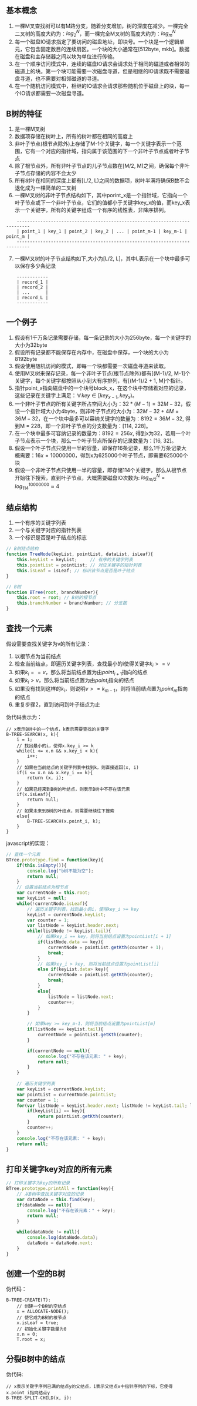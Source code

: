 ## 基本概念
1. 一棵M叉查找树可以有M路分支，随着分支增加，树的深度在减少。一棵完全二叉树的高度大约为：$log_2^N$，而一棵完全M叉树的高度大约为：$log_m^N$
2. 每一个磁盘IO请求指定了要访问的磁盘地址，即块号。一个块是一个逻辑单元，它包含固定数目的连续扇区。一个块的大小通常在[512byte, mkb]。数据在磁盘和主存储器之间以块为单位进行传输。
3. 在一个顺序访问模式中，连续的磁盘IO请求会请求处于相同的磁道或者相邻的磁道上的块。第一个块可能需要一次磁盘寻道，但是相继的IO请求既不需要磁盘寻道，也不需要对相邻磁道的寻道。
4. 在一个随机访问模式中，相继的IO请求会请求那些随机位于磁盘上的块，每一个IO请求都需要一次磁盘寻道。

## B树的特征
1. 是一棵M叉树
2. 数据项存储在树叶上，所有的树叶都在相同的高度上
3. 非叶子节点(根节点除外)上存储了M-1个关键字，每一个关键字表示一个范围，它有一个对应的指针域，指向属于该范围的下一个非叶子节点或者叶子节点
4. 除了根节点外，所有非叶子节点的儿子节点数在[M/2, M)之间，确保每个非叶子节点存储的内容不会太少
5. 所有树叶在相同的深度上都有[L/2, L)之间的数据项，树叶半满将确保B数不会退化成为一棵简单的二叉树
6. 一棵M叉树的非叶子节点结构如下，其中porint_x是一个指针域，它指向一个叶子节点或下一个非叶子节点，它们的值都小于关键字key_x的值，而key_x表示一个关键字，所有的关键字组成一个有序的线性表，非降序排列。
```text
    ---------------------------------------------------------------------------
    | point_1 | key_1 | point_2 | key_2 | ... | point_m-1 | key_m-1 | point_m |
    ---------------------------------------------------------------------------
```
7. 一棵M叉树的叶子节点结构如下,大小为[L/2, L]，其中L表示在一个块中最多可以保存多少条记录
```text
    ------------
    | record_1 |
    | record_2 |
    | ...      |
    | record_L |
    ------------
```

## 一个例子
1. 假设有1千万条记录需要存储，每一条记录的大小为256byte，每一个关键字的大小为32byte
2. 假设所有记录都不能保存在内存中，在磁盘中保存，一个块的大小为8192byte
3. 假设使用随机访问的模式，即每一个块都需要一次磁盘寻道来读取。
4. 使用M叉树来保存记录，每一个非叶子节点(根节点除外)都有[(M-1)/2, M-1]个关键字，每个关键字都按照从小到大有序排列，有[(M-1)/2 + 1, M]个指针。
5. 指针point_x指向磁盘中的一个块号block_x，在这个块中存储着对应的记录，这些记录在关键字上满足：$\forall key \in [key_{x-1}, key_x)$。
6. 一个非叶子节点的所有关键字所占空间大小为：$32*(M - 1)=32M-32$，假设一个指针域大小为4byte，则非叶子节点的大小为：$32M-32+4M=36M-32$，在一个块中最多可以容纳关键字的数量为：$8192 = 36M - 32$, 得到M = 228，即一个非叶子节点的分支数量为：[114, 228]。
7. 在一个块中最多可容纳记录的数量为：$8192 = 256x$, 得到x为32，若用一个叶子节点表示一个块，那么一个叶子节点所保存的记录数量为：[16, 32]。
8. 假设一个叶子节点只使用一半的容量，即保存16条记录，那么1千万条记录大概需要：$16x = 10000000$，得到x为625000个叶子节点，即需要625000个块
9. 假设一个非叶子节点只使用一半的容量，即存储114个关键字，那么从根节点开始往下搜索，直到叶子节点，大概需要磁盘IO次数为: $log_{m/2}^{N} = log_{114}^{10000000} \approx  4$


## 结点结构
1. 一个有序的关键字列表
2. 一个与关键字对应的指针列表
3. 一个标识是否是叶子结点的标志

```javascript
// B树结点结构
function TreeNode(keyList, pointList, dataList, isLeaf){
    this.keyList = keyList;     // 有序的关键字列表
    this.pointList = pointList; // 对应关键字的指针列表
    this.isLeaf = isLeaf; // 标识该节点是否是叶子结点
}

// B树
function BTree(root, branchNumber){
    this.root = root; // B树的根节点
    this.branchNumber = branchNumber; // 分支数
}
```

## 查找一个元素
假设需要查找关键字为v的所有记录：
1. 以根节点为当前结点
2. 检查当前结点，即遍历关键字列表，查找最小的i使得关键字$k_i >= v$
3. 如果$k_i == v$，那么将当前结点置为由$point_{i+1}$指向的结点
4. 如果$k_i > v$，那么将当前结点置为由$point_{i}$指向的结点
5. 如果没有找到这样的$k_i$，则说明$v >= k_{m-1}$，则将当前结点置为$point_m$指向的结点
6. 重复步骤2，直到访问到叶子结点为止

伪代码表示为：
```pseudocode
// x表示B树中的一个结点，k表示需要查找的关键字
B-TREE-SEARCH(x, k){
    i = 1;
    // 找出最小的i，使得x.key_i >= k
    while(i <= x.n && x.key_i < k){
        i++;
    }
    // 如果在当前结点的关键字列表中找到k，则直接返回(x, i)
    if(i <= x.n && x.key_i == k){
        return (x, i);
    }
    // 如果已经来到B树的叶结点，则表示B树中不存在该元素
    if(x.isLeaf){
        return null;
    }
    // 如果未来到B树的叶结点，则需要继续往下搜索
    else{
        B-TREE-SEARCH(x.point_i, k);
    }
}
```

javascript的实现：
```javascript
// 查找一个元素
BTree.prototype.find = function(key){
    if(this.isEmpty()){
        console.log("b树不能为空");
        return null;
    }
    // 设置当前结点为根节点
    var currentNode = this.root;
    var keyList = null;
    while(!currentNode.isLeaf){
        // 遍历关键字列表，找到最小的i，使得key_i >= key
        keyList = currentNode.keyList;
        var counter = 1;
        var listNode = keyList.header.next;
        while(listNode != keyList.tail){
            // 如果key_i == key，则将当前结点设置为pointList[i + 1]
            if(listNode.data == key){
                currentNode = pointList.getKth(counter + 1);
                break;
            }
            // 如果key_i > key, 则将当前结点设置为pointList[i]
            else if(keyList.data> key){
                currentNode = pointList.getKth(counter);
                break;
            }
            else{
                listNode = listNode.next;
                counter++;
            }
        }

        // 如果key >= key_m-1，则将当前结点设置为pointList[m]
        if(listNode == keyList.tail){
            currentNode = pointList.getKth(counter);
        }

        if(currentNode == null){
            console.log("不存在该元素: " + key);
            return null;
        }
    }
    
    // 遍历关键字列表
    var keyList = currentNode.keyList;
    var pointList = currentNode.pointList;
    var counter = 1;
    for(var listNode = keyList.header.next; listNode != keyList.tail; listNode = listNode.next){
        if(keyList[i] == key){
            return pointList.getKth(counter);
        }
        counter++;
    }
    console.log("不存在该元素: " + key);
    return null;
}
```

## 打印关键字key对应的所有元素
```javascript
// 打印关键字为key的所有记录
BTree.prototype.printAll = function(key){
    // 从B树中查找关键字对应的记录
    var dataNode = this.find(key);
    if(dataNode == null){
        console.log("不存在该元素：" + key);
        return null;
    }

    while(dataNode != null){
        console.log(dataNode.data);
        dataNode = dataNode.next;
    }
}
```

## 创建一个空的B树
伪代码：
```pseudocode
B-TREE-CREATE(T):
    // 创建一个B树的空结点
    x = ALLOCATE-NODE(); 
    // 使它成为B树的根节点
    x.isLeaf = true;
    // 初始化关键字数量为0
    x.n = 0;
    T.root = x;
```

## 分裂B树中的结点
伪代码:
```pseudocode
// x表示关键字序列已满的结点y的父结点，i表示父结点x中指针序列的下标，它使得x.point_i指向结点y
B-TREE-SPLIT-CHILD(x, i):
    
```
